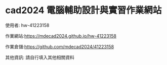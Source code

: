 # cad2024 電腦輔助設計與實習作業網站

使用者: hw-41223158

作業網站:https://mdecad2024.github.io/hw-41223158

作業倉儲:https://github.com/mdecad2024/41223158

其他資訊: 請自行填入其他相關資料
